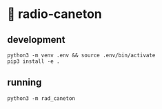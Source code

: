 # :duck: radio-caneton

## development

```shell
python3 -m venv .env && source .env/bin/activate
pip3 install -e .
```

## running

```shell
python3 -m rad_caneton
```

